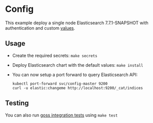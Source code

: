 # Config

This example deploy a single node Elasticsearch 7.7.1-SNAPSHOT with authentication and
custom [values][].


## Usage

* Create the required secrets: `make secrets`

* Deploy Elasticsearch chart with the default values: `make install`

* You can now setup a port forward to query Elasticsearch API:

  ```
  kubectl port-forward svc/config-master 9200
  curl -u elastic:changeme http://localhost:9200/_cat/indices
  ```


## Testing

You can also run [goss integration tests][] using `make test`


[goss integration tests]: https://github.com/elastic/helm-charts/tree/7.7/elasticsearch/examples/config/test/goss.yaml
[values]: https://github.com/elastic/helm-charts/tree/7.7/elasticsearch/examples/config/values.yaml
